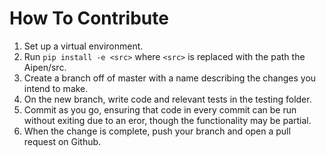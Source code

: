 # How To Contribute

  1. Set up a virtual environment.
  2. Run `pip install -e <src>` where `<src>` is replaced with the path
  the Aipen/src.
  3. Create a branch off of master with a name describing the changes
  you intend to make.
  4. On the new branch, write code and relevant tests in the testing
  folder.
  5. Commit as you go, ensuring that code in every commit can be run
  without exiting due to an eror, though the functionality may be
  partial.
  6. When the change is complete, push your branch and open a pull
  request on Github.
